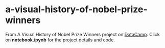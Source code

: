 # a-visual-history-of-nobel-prize-winners
From A Visual History of Nobel Prize Winners project on <a href = https://learn.datacamp.com/projects/441>DataCamp</a>. Click on <b>notebook.ipynb</b> for the project details and code.
